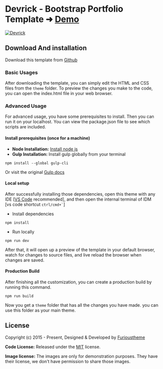 # Devrick - Bootstrap Portfolio Template ➜ [Demo](https://furioustheme-devrick.netlify.app/)

[![Devrick](https://furioustheme.com/images/products/devrick.png)](https://furioustheme-devrick.netlify.app/)

<!-- download -->
## Download And installation

Download this template from [Github](https://github.com/furioustheme/devrick/archive/refs/heads/main.zip)

<!-- installation -->
### Basic Usages

After downloading the template, you can simply edit the HTML and CSS files from the `theme` folder. To preview the changes you make to the code, you can open the index.html file in your web browser.

### Advanced Usage

For advanced usage, you have some prerequisites to install. Then you can run it on your localhost. You can view the package.json file to see which scripts are included.

#### Install prerequisites (once for a machine)

* **Node Installation:** [Install node js](https://nodejs.org/en/download/)
* **Gulp Installation:** Install gulp globally from your terminal

```
npm install --global gulp-cli
```

Or visit the original [Gulp docs](https://gulpjs.com/docs/en/getting-started/quick-start)

#### Local setup

After successfully installing those dependencies, open this theme with any IDE [[VS Code](https://code.visualstudio.com/) recommended], and then open the internal terminal of IDM [vs code shortcut <code>ctrl/cmd+\`</code>]

* Install dependencies

```
npm install
```

* Run locally

```
npm run dev
```

After that, it will open up a preview of the template in your default browser, watch for changes to source files, and live reload the browser when changes are saved.

#### Production Build

After finishing all the customization, you can create a production build by running this command.

```
npm run build
```

Now you get a `theme` folder that has all the changes you have made. you can use this folder as your main theme.

<!-- licence -->
## License

Copyright (c) 2015 - Present, Designed & Developed by [Furioustheme](https://furioustheme.com)

**Code License:** Released under the [MIT](https://github.com/furioustheme/devrick/blob/main/LICENSE) license.

**Image license:** The images are only for demonstration purposes. They have their license, we don't have permission to share those images.